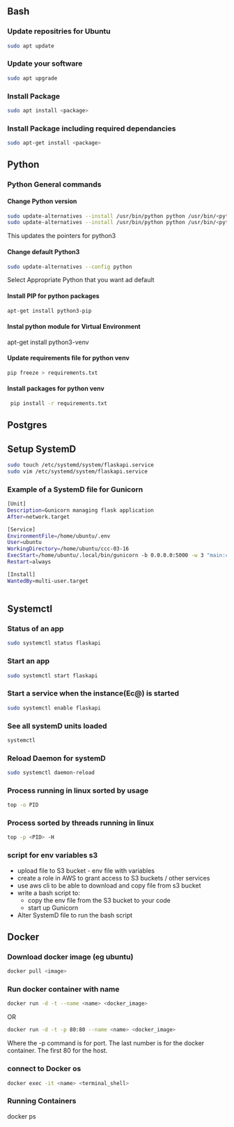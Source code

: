## Bash

### Update repositries for Ubuntu

```bash
sudo apt update
```
### Update your software

```bash
sudo apt upgrade
```
### Install Package

```bash
sudo apt install <package>
```
### Install Package including required dependancies

```bash
sudo apt-get install <package>
```







## Python

### Python General commands

#### Change Python version
```bash
sudo update-alternatives --install /usr/bin/python python /usr/bin/<python version>
sudo update-alternatives --install /usr/bin/python python /usr/bin/<python version>
```
This updates the pointers for python3


#### Change default Python3

```bash
sudo update-alternatives --config python
```

Select Appropriate Python that you want ad default

#### Install PIP for python packages

```bash
apt-get install python3-pip
```

#### Instal python module for Virtual Environment

apt-get install python3-venv


#### Update requirements file for python venv

```bash
pip freeze > requirements.txt
```

#### Install packages for python venv

```bash
 pip install -r requirements.txt
 ```










## Postgres

## Setup SystemD
```bash
sudo touch /etc/systemd/system/flaskapi.service
sudo vim /etc/systemd/system/flaskapi.service
```


### Example of a SystemD file for Gunicorn

```bash
[Unit]
Description=Gunicorn managing flask application
After=network.target

[Service]
EnvironmentFile=/home/ubuntu/.env
User=ubuntu
WorkingDirectory=/home/ubuntu/ccc-03-16
ExecStart=/home/ubuntu/.local/bin/gunicorn -b 0.0.0.0:5000 -w 3 "main:create_app()"
Restart=always

[Install]
WantedBy=multi-user.target



```

## Systemctl

### Status of an app

```bash
sudo systemctl status flaskapi
```

### Start an app

```bash
sudo systemctl start flaskapi
```

### Start a service when the instance(Ec@) is started

```bash
sudo systemctl enable flaskapi
```

### See all systemD units loaded

```bash
systemctl
```

### Reload Daemon for systemD

```bash
sudo systemctl daemon-reload
```


### Process running in linux sorted by usage
```bash
top -o PID
```
### Process sorted by threads running in linux 
```bash
top -p <PID> -H
```

### script for env variables s3

* upload file to S3 bucket - env file with variables
* create a role in AWS to grant access to S3 buckets / other services
* use aws cli to be able to download and copy file from s3 bucket
* write a bash script to:
    * copy the env file from the S3 bucket to your code
    * start up Gunicorn 
* Alter SystemD file to run the bash script


## Docker

### Download docker image (eg ubuntu)

```bash
docker pull <image>
```

### Run docker container with name

```bash
docker run -d -t --name <name> <docker_image>
```
OR
```bash
docker run -d -t -p 80:80 --name <name> <docker_image>
```
 Where the -p command is for port. The last number is for the docker container. The first 80 for the host.
### connect  to Docker os

```bash
docker exec -it <name> <terminal_shell>
```

### Running Containers

docker ps